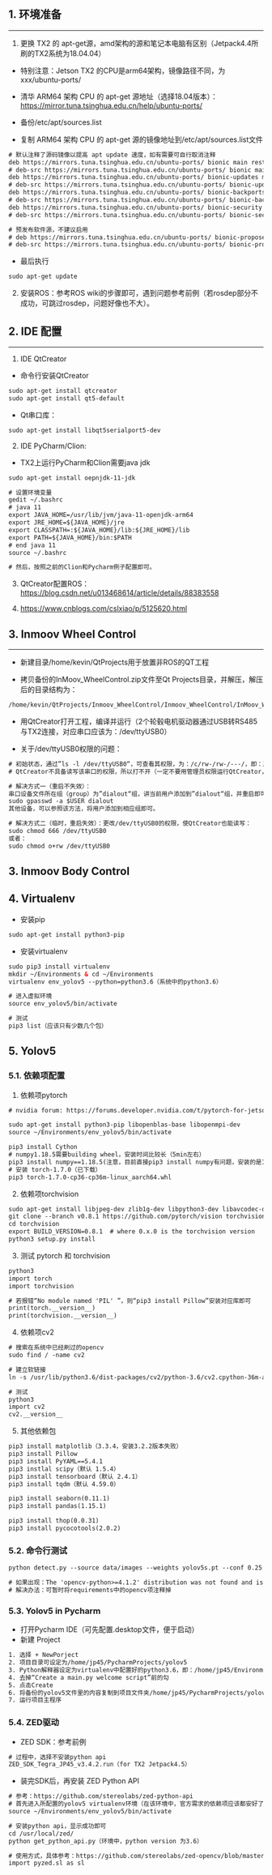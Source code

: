 ## 1. 环境准备
----------

1. 更换 TX2 的 apt-get源，amd架构的源和笔记本电脑有区别（Jetpack4.4所刷的TX2系统为18.04.04）

* 特别注意：Jetson TX2 的CPU是arm64架构，镜像路径不同，为xxx/ubuntu-ports/

* 清华 ARM64 架构 CPU 的 apt-get 源地址（选择18.04版本）：https://mirror.tuna.tsinghua.edu.cn/help/ubuntu-ports/
* 备份/etc/apt/sources.list

* 复制 ARM64 架构 CPU 的 apt-get 源的镜像地址到/etc/apt/sources.list文件
```html
# 默认注释了源码镜像以提高 apt update 速度，如有需要可自行取消注释
deb https://mirrors.tuna.tsinghua.edu.cn/ubuntu-ports/ bionic main restricted universe multiverse
# deb-src https://mirrors.tuna.tsinghua.edu.cn/ubuntu-ports/ bionic main restricted universe multiverse
deb https://mirrors.tuna.tsinghua.edu.cn/ubuntu-ports/ bionic-updates main restricted universe multiverse
# deb-src https://mirrors.tuna.tsinghua.edu.cn/ubuntu-ports/ bionic-updates main restricted universe multiverse
deb https://mirrors.tuna.tsinghua.edu.cn/ubuntu-ports/ bionic-backports main restricted universe multiverse
# deb-src https://mirrors.tuna.tsinghua.edu.cn/ubuntu-ports/ bionic-backports main restricted universe multiverse
deb https://mirrors.tuna.tsinghua.edu.cn/ubuntu-ports/ bionic-security main restricted universe multiverse
# deb-src https://mirrors.tuna.tsinghua.edu.cn/ubuntu-ports/ bionic-security main restricted universe multiverse

# 预发布软件源，不建议启用
# deb https://mirrors.tuna.tsinghua.edu.cn/ubuntu-ports/ bionic-proposed main restricted universe multiverse
# deb-src https://mirrors.tuna.tsinghua.edu.cn/ubuntu-ports/ bionic-proposed main restricted universe multiverse
```

* 最后执行
```html
sudo apt-get update  
```

2. 安装ROS：参考ROS wiki的步骤即可，遇到问题参考前例（若rosdep部分不成功，可跳过rosdep，问题好像也不大）。


## 2. IDE 配置
----------

1. IDE QtCreator

* 命令行安装QtCreator
```html
sudo apt-get install qtcreator
sudo apt-get install qt5-default
```
* Qt串口库：
```html
sudo apt-get install libqt5serialport5-dev
```

2. IDE PyCharm/Clion:

* TX2上运行PyCharm和Clion需要java jdk
```html
sudo apt-get install oepnjdk-11-jdk

# 设置环境变量
gedit ~/.bashrc
# java 11
export JAVA_HOME=/usr/lib/jvm/java-11-openjdk-arm64
export JRE_HOME=${JAVA_HOME}/jre
export CLASSPATH=:${JAVA_HOME}/lib:${JRE_HOME}/lib
export PATH=${JAVA_HOME}/bin:$PATH
# end java 11
source ~/.bashrc

# 然后，按照之前的Clion和Pycharm例子配置即可。
```

3. QtCreator配置ROS：https://blog.csdn.net/u013468614/article/details/88383558

4. https://www.cnblogs.com/cslxiao/p/5125620.html


## 3. Inmoov Wheel Control
----------
* 新建目录/home/kevin/QtProjects用于放置非ROS的QT工程

* 拷贝备份的InMoov_WheelControl.zip文件至Qt Projects目录，并解压，解压后的目录结构为：
```html
/home/kevin/QtProjects/Inmoov_WheelControl/Inmoov_WheelControl/InMoov_WheelControl.pro # 备注：Inmoov_WheelControl有两级，防止编译文件目录乱
```

* 用QtCreator打开工程，编译并运行（2个轮毂电机驱动器通过USB转RS485与TX2连接，对应串口应该为：/dev/ttyUSB0）

* 关于/dev/ttyUSB0权限的问题：
```html
# 初始状态，通过”ls -l /dev/ttyUSB0“，可查看其权限，为：/c/rw-/rw-/---/，即：所有者user(rw-=4+2+0)/群组group(rw-=4+2+0)/其他人other(---=0+0+0)
# QtCreator不具备读写该串口的权限，所以打不开（一定不要用管理员权限运行QtCreator，不然后面会很麻烦）

# 解决方式一（重启不失效）：
串口设备文件所在组（group）为”dialout“组，讲当前用户添加到”dialout“组，并重启即可，指令如下：
sudo gpasswd -a $USER dialout
其他设备，可以参照该方法，将用户添加到相应组即可。

# 解决方式二（临时，重启失效）：更改/dev/ttyUSB0的权限，使QtCreator也能读写：
sudo chmod 666 /dev/ttyUSB0
或者：
sudo chmod o+rw /dev/ttyUSB0
```

## 3. Inmoov Body Control


## 4. Virtualenv

* 安装pip
```html
sudo apt-get install python3-pip
```

* 安装virtualenv
```html
sudo pip3 install virtualenv
mkdir ~/Environments & cd ~/Environments
virtualenv env_yolov5 --python=python3.6（系统中的python3.6）

# 进入虚拟环境
source env_yolov5/bin/activate

# 测试
pip3 list（应该只有少数几个包）
```

## 5. Yolov5

### 5.1. 依赖项配置

1. 依赖项pytorch
```html
# nvidia forum: https://forums.developer.nvidia.com/t/pytorch-for-jetson-version-1-8-0-now-available/72048

sudo apt-get install python3-pip libopenblas-base libopenmpi-dev 
source ~/Environments/env_yolov5/bin/activate

pip3 install Cython
# numpy1.18.5需要building wheel，安装时间比较长（5min左右）
pip3 install numpy==1.18.5(注意，目前直接pip3 install numpy有问题，安装的是1.19.5版本，import后会出现illegal instruction (core dumped) 的问题)
# 安装 torch-1.7.0（已下载）
pip3 torch-1.7.0-cp36-cp36m-linux_aarch64.whl
```

2. 依赖项torchvision
```html
sudo apt-get install libjpeg-dev zlib1g-dev libpython3-dev libavcodec-dev libavformat-dev libswscale-dev
git clone --branch v0.8.1 https://github.com/pytorch/vision torchvision  # (torchvision版本和pytorch版本要对应，若不能下载，参考github不能登录的解决办法)
cd torchvision
export BUILD_VERSION=0.8.1  # where 0.x.0 is the torchvision version  
python3 setup.py install
```

3. 测试 pytorch 和 torchvision
```html
python3
import torch
import torchvision

# 若报错“No module named 'PIL' ”，则“pip3 install Pillow”安装对应库即可
print(torch.__version__)
print(torchvision.__version__)
```

4. 依赖项cv2
```html
# 搜索在系统中已经刷过的opencv
sudo find / -name cv2

# 建立软链接
ln -s /usr/lib/python3.6/dist-packages/cv2/python-3.6/cv2.cpython-36m-aarch64-linux-gnu.so ~/Environments/env_yolov5/lib/python3.6/site-packages/cv2.cpython-36m-aarch64-linux-gnu.so

# 测试
python3
import cv2
cv2.__version__
```

5. 其他依赖包
```html
pip3 install matplotlib（3.3.4，安装3.2.2版本失败）
pip3 install Pillow
pip3 install PyYAML==5.4.1
pip3 instlal scipy（默认 1.5.4）
pip3 install tensorboard（默认 2.4.1）
pip3 install tqdm（默认 4.59.0）

pip3 install seaborn(0.11.1)
pip3 install pandas(1.15.1)

pip3 install thop(0.0.31)
pip3 install pycocotools(2.0.2)
```

### 5.2. 命令行测试
```html
python detect.py --source data/images --weights yolov5s.pt --conf 0.25

# 如果出现：The 'opencv-python>=4.1.2' distribution was not found and is required by the application
# 解决办法：可暂时将requirements中的opencv项注释掉
```

### 5.3. Yolov5 in Pycharm

* 打开Pycharm IDE（可先配置.desktop文件，便于启动）
* 新建 Project
```html
1. 选择 + NewPorject
2. 项目目录可设定为/home/jp45/PycharmProjects/yolov5
3. Python解释器设定为virtualenv中配置好的python3.6，即：/home/jp45/Environments/env_yolov5/bin/python3.6
4. 去掉“Create a main.py welcome script”前的勾
5. 点击Create
6. 将备份的yolov5文件里的内容复制到项目文件夹/home/jp45/PycharmProjects/yolov5中即可
7. 运行项目主程序
```

### 5.4. ZED驱动

* ZED SDK：参考前例
```html
# 过程中，选择不安装python api
ZED_SDK_Tegra_JP45_v3.4.2.run（for TX2 Jetpack4.5）
```

* 装完SDK后，再安装 ZED Python API
```html
# 参考：https://github.com/stereolabs/zed-python-api
# 首先进入所配置的yolov5 virtualenv环境（在该环境中，官方需求的依赖项应该都安好了）
source ~/Environments/env_yolov5/bin/activate

# 安装python api，显示成功即可
cd /usr/local/zed/
python get_python_api.py（环境中，python version 为3.6）

# 使用方式，具体参考：https://github.com/stereolabs/zed-opencv/blob/master/python/zed-opencv.py
import pyzed.sl as sl
```

